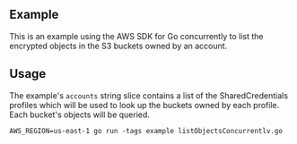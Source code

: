 ## Example

This is an example using the AWS SDK for Go concurrently to list the encrypted objects in the S3 buckets owned by an account.

## Usage

The example's `accounts` string slice contains a list of the SharedCredentials profiles which will be used to look up the buckets owned by each profile. Each bucket's objects will be queried.

```
AWS_REGION=us-east-1 go run -tags example listObjectsConcurrentlv.go
```


